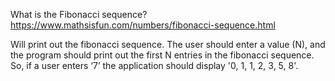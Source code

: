 What is the Fibonacci sequence? https://www.mathsisfun.com/numbers/fibonacci-sequence.html 

Will print out the fibonacci sequence. The user should enter a value (N), and the program should print out the first N entries in the fibonacci sequence. So, if a user enters ‘7’ the application should display '0, 1, 1, 2, 3, 5, 8'.